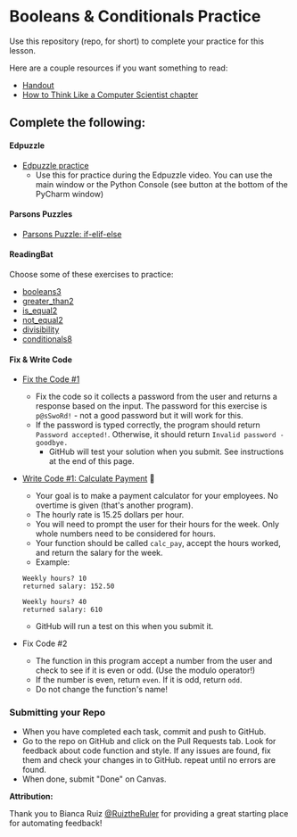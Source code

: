 # Booleans & Conditionals Practice

Use this repository (repo, for short) to complete your practice for this lesson.

Here are a couple resources if you want something to read:
* [Handout](Booleans_conditionals.pdf)
* [How to Think Like a Computer Scientist chapter](http://openbookproject.net/thinkcs/python/english3e/conditionals.html)

## Complete the following:
#### Edpuzzle
* [Edpuzzle practice](src/edpuzzle_practice.py)
  * Use this for practice during the Edpuzzle video. You can use the main window or the Python Console (see button at the bottom of the PyCharm window)

#### Parsons Puzzles  
* [Parsons Puzzle: if-elif-else](https://athenian-computer-science.github.io/hosting-parsons-on-github-template/parsons/if-elif-else.html)

#### ReadingBat
Choose some of these exercises to practice:
* [booleans3](https://www.readingbat.com/content/python/Athenian:%20Booleans/boolean3)
* [greater_than2](https://www.readingbat.com/content/python/Athenian:%20Booleans/greater_than2)
* [is_equal2](https://www.readingbat.com/content/python/Athenian:%20Booleans/is_equal2)
* [not_equal2](https://www.readingbat.com/content/python/Athenian:%20Booleans/not_equal2)
* [divisibility](https://www.readingbat.com/content/python/Athenian:%20Booleans/divisibility)
* [conditionals8](https://www.readingbat.com/content/python/Athenian:%20Conditionals/conditionals8)


#### Fix & Write Code  
* [Fix the Code #1](src/fix_code_1.py)
  * Fix the code so it collects a password from the user and returns a response based on the input. The password for this exercise is `p@sSwoRd!` - not a good password but it will work for this.
  * If the password is typed correctly, the program should return `Password accepted!`. Otherwise, it should return `Invalid password - goodbye.`
    * GitHub will test your solution when you submit. See instructions at the end of this page.
* [Write Code #1: Calculate Payment](src/write_code_1.py) 🚁
  * Your goal is to make a payment calculator for your employees. No overtime is given (that's another program).
  * The hourly rate is 15.25 dollars per hour. 
  * You will need to prompt the user for their hours for the week. Only whole numbers need to be considered for hours.
  * Your function should be called `calc_pay`, accept the hours worked, and return the salary for the week.
  * Example:
  ```
  Weekly hours? 10
  returned salary: 152.50

  Weekly hours? 40
  returned salary: 610
  ```
    * GitHub will run a test on this when you submit it.

* Fix Code #2
  * The function in this program accept a number from the user and check to see if it is even or odd. (Use the modulo operator!)
  * If the number is even, return `even`. If it is odd, return `odd`.
  * Do not change the function's name!

### Submitting your Repo
* When you have completed each task, commit and push to GitHub.
* Go to the repo on GitHub and click on the Pull Requests tab. Look for feedback about code function and style. If any issues are found, fix them and check your changes in to GitHub. repeat until no errors are found.
* When done, submit "Done" on Canvas.


**Attribution:**

Thank you to Bianca Ruiz [@RuiztheRuler](https://github.com/RuizTheRuler) for providing a great starting place for automating feedback!
